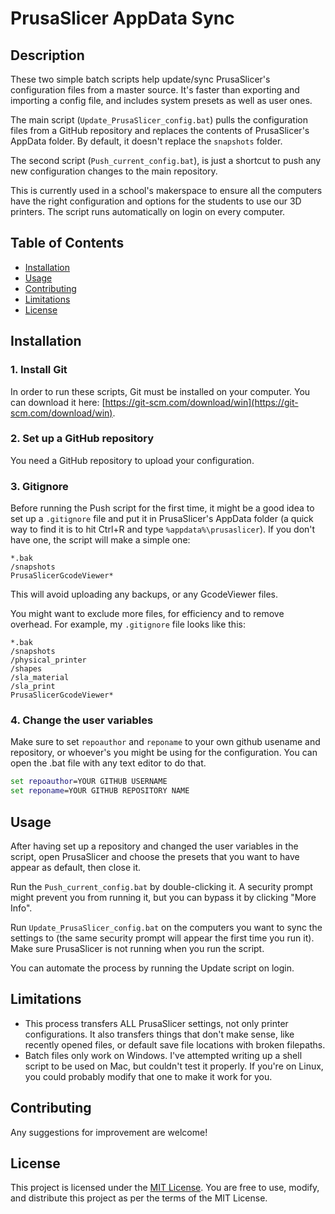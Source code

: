 # PrusaSlicer AppData Sync

## Description

These two simple batch scripts help update/sync PrusaSlicer's configuration files from a master source. It's faster than exporting and importing a config file, and includes system presets as well as user ones. 

The main script (`Update_PrusaSlicer_config.bat`) pulls the configuration files from a GitHub repository and replaces the contents of PrusaSlicer's AppData folder. By default, it doesn't replace the `snapshots` folder.

The second script (`Push_current_config.bat`), is just a shortcut to push any new configuration changes to the main repository.

This is currently used in a school's makerspace to ensure all the computers have the right configuration and options for the students to use our 3D printers. The script runs automatically on login on every computer.

## Table of Contents

- [Installation](#installation)
- [Usage](#usage)
- [Contributing](#contributing)
- [Limitations](#limitations)
- [License](#license)

## Installation

### 1. Install Git
In order to run these scripts, Git must be installed on your computer. You can download it here: [https://git-scm.com/download/win](https://git-scm.com/download/win).

### 2. Set up a GitHub repository
You need a GitHub repository to upload your configuration.

### 3. Gitignore
Before running the Push script for the first time, it might be a good idea to set up a `.gitignore` file and put it in PrusaSlicer's AppData folder (a quick way to find it is to hit Ctrl+R and type `%appdata%\prusaslicer`). If you don't have one, the script will make a simple one:
```
*.bak
/snapshots
PrusaSlicerGcodeViewer*
```
This will avoid uploading any backups, or any GcodeViewer files.

You might want to exclude more files, for efficiency and to remove overhead. For example, my `.gitignore` file looks like this:

```
*.bak
/snapshots
/physical_printer
/shapes
/sla_material
/sla_print
PrusaSlicerGcodeViewer*
```
### 4. Change the user variables
Make sure to set `repoauthor` and `reponame` to your own github usename and repository, or whoever's you might be using for the configuration. You can open the .bat file with any text editor to do that.

```bat
set repoauthor=YOUR GITHUB USERNAME
set reponame=YOUR GITHUB REPOSITORY NAME
```

## Usage

After having set up a repository and changed the user variables in the script, open PrusaSlicer and choose the presets that you want to have appear as default, then close it.

Run the `Push_current_config.bat` by double-clicking it. A security prompt might prevent you from running it, but you can bypass it by clicking "More Info".

Run `Update_PrusaSlicer_config.bat` on the computers you want to sync the settings to (the same security prompt will appear the first time you run it). Make sure PrusaSlicer is not running when you run the script.

You can automate the process by running the Update script on login.

## Limitations

- This process transfers ALL PrusaSlicer settings, not only printer configurations. It also transfers things that don't make sense, like recently opened files, or default save file locations with broken filepaths.
- Batch files only work on Windows. I've attempted writing up a shell script to be used on Mac, but couldn't test it properly. If you're on Linux, you could probably modify that one to make it work for you.


## Contributing

Any suggestions for improvement are welcome!

## License

This project is licensed under the [MIT License](https://opensource.org/licenses/MIT). You are free to use, modify, and distribute this project as per the terms of the MIT License.
